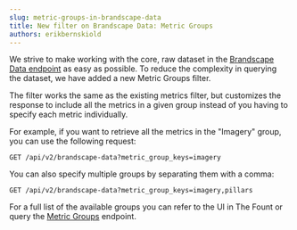 ```yaml
---
slug: metric-groups-in-brandscape-data
title: New filter on Brandscape Data: Metric Groups
authors: erikbernskiold
---
```


We strive to make working with the core, raw dataset in
the [Brandscape Data endpoint](./docs/core-resources/brandscape-data.md) as easy as possible. To reduce the
complexity in querying the dataset, we have added a new Metric Groups filter.

The filter works the same as the existing metrics filter, but customizes the response to include all the metrics in a
given group instead of you having to specify each metric individually.

For example, if you want to retrieve all the metrics in the "Imagery" group, you can use the following request:

```http request
GET /api/v2/brandscape-data?metric_group_keys=imagery
```

You can also specify multiple groups by separating them with a comma:

```http request
GET /api/v2/brandscape-data?metric_group_keys=imagery,pillars
```

For a full list of the available groups you can refer to the UI in The Fount or query
the [Metric Groups](./docs/core-resources/metric-groups.md) endpoint.
